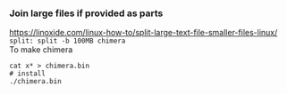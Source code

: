 ### Join large files if provided as parts
https://linoxide.com/linux-how-to/split-large-text-file-smaller-files-linux/  
```split: split -b 100MB chimera```  
To make chimera  
```
cat x* > chimera.bin
# install
./chimera.bin
```  
